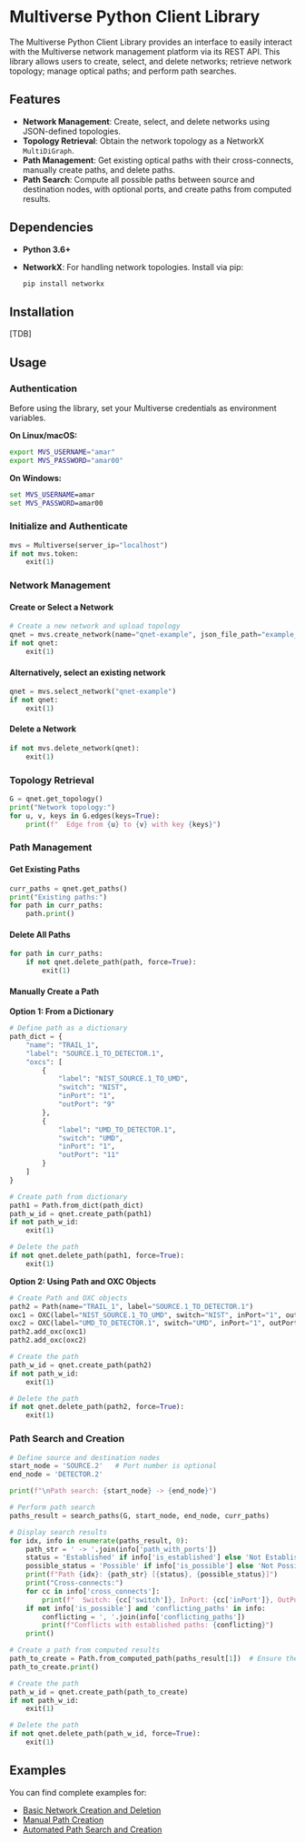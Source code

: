 # Multiverse Python Client Library

The Multiverse Python Client Library provides an interface to easily interact with the Multiverse network management platform via its REST API. This library allows users to create, select, and delete networks; retrieve network topology; manage optical paths; and perform path searches.

## Features

- **Network Management**: Create, select, and delete networks using JSON-defined topologies.
- **Topology Retrieval**: Obtain the network topology as a NetworkX `MultiDiGraph`.
- **Path Management**: Get existing optical paths with their cross-connects, manually create paths, and delete paths.
- **Path Search**: Compute all possible paths between source and destination nodes, with optional ports, and create paths from computed results.

## Dependencies

- **Python 3.6+**
- **NetworkX**: For handling network topologies. Install via pip:

  ```bash
  pip install networkx
  ```

## Installation
[TDB]

## Usage

### Authentication

Before using the library, set your Multiverse credentials as environment variables.

**On Linux/macOS:**

```bash
export MVS_USERNAME="amar"
export MVS_PASSWORD="amar00"
```

**On Windows:**

```cmd
set MVS_USERNAME=amar
set MVS_PASSWORD=amar00
```

### Initialize and Authenticate

```python
mvs = Multiverse(server_ip="localhost")
if not mvs.token:
    exit(1)
```

### Network Management

#### Create or Select a Network

```python
# Create a new network and upload topology
qnet = mvs.create_network(name="qnet-example", json_file_path="example_topology.json")
if not qnet:
    exit(1)
```

#### Alternatively, select an existing network

```python
qnet = mvs.select_network("qnet-example")
if not qnet:
    exit(1)
```

#### Delete a Network

```python
if not mvs.delete_network(qnet):
    exit(1)
```

### Topology Retrieval

```python
G = qnet.get_topology()
print("Network topology:")
for u, v, keys in G.edges(keys=True):
    print(f"  Edge from {u} to {v} with key {keys}")
```

### Path Management

#### Get Existing Paths

```python
curr_paths = qnet.get_paths()
print("Existing paths:")
for path in curr_paths:
    path.print()
```

#### Delete All Paths

```python
for path in curr_paths:
    if not qnet.delete_path(path, force=True):
        exit(1)
```

#### Manually Create a Path

**Option 1: From a Dictionary**

```python
# Define path as a dictionary
path_dict = {
    "name": "TRAIL_1",
    "label": "SOURCE.1_TO_DETECTOR.1",
    "oxcs": [
        {
            "label": "NIST_SOURCE.1_TO_UMD",
            "switch": "NIST",
            "inPort": "1",
            "outPort": "9"
        },
        {
            "label": "UMD_TO_DETECTOR.1",
            "switch": "UMD",
            "inPort": "1",
            "outPort": "11"
        }
    ]
}

# Create path from dictionary
path1 = Path.from_dict(path_dict)
path_w_id = qnet.create_path(path1)
if not path_w_id:
    exit(1)

# Delete the path
if not qnet.delete_path(path1, force=True):
    exit(1)
```

**Option 2: Using Path and OXC Objects**

```python
# Create Path and OXC objects
path2 = Path(name="TRAIL_1", label="SOURCE.1_TO_DETECTOR.1")
oxc1 = OXC(label="NIST_SOURCE.1_TO_UMD", switch="NIST", inPort="1", outPort="9")
oxc2 = OXC(label="UMD_TO_DETECTOR.1", switch="UMD", inPort="1", outPort="11")
path2.add_oxc(oxc1)
path2.add_oxc(oxc2)

# Create the path
path_w_id = qnet.create_path(path2)
if not path_w_id:
    exit(1)

# Delete the path
if not qnet.delete_path(path2, force=True):
    exit(1)
```

### Path Search and Creation

```python
# Define source and destination nodes
start_node = 'SOURCE.2'   # Port number is optional
end_node = 'DETECTOR.2'

print(f"\nPath search: {start_node} -> {end_node}")

# Perform path search
paths_result = search_paths(G, start_node, end_node, curr_paths)

# Display search results
for idx, info in enumerate(paths_result, 0):
    path_str = ' -> '.join(info['path_with_ports'])
    status = 'Established' if info['is_established'] else 'Not Established'
    possible_status = 'Possible' if info['is_possible'] else 'Not Possible'
    print(f"Path {idx}: {path_str} [{status}, {possible_status}]")
    print("Cross-connects:")
    for cc in info['cross_connects']:
        print(f"  Switch: {cc['switch']}, InPort: {cc['inPort']}, OutPort: {cc['outPort']}")
    if not info['is_possible'] and 'conflicting_paths' in info:
        conflicting = ', '.join(info['conflicting_paths'])
        print(f"Conflicts with established paths: {conflicting}")
    print()

# Create a path from computed results
path_to_create = Path.from_computed_path(paths_result[1])  # Ensure the index is correct
path_to_create.print()

# Create the path
path_w_id = qnet.create_path(path_to_create)
if not path_w_id:
    exit(1)

# Delete the path
if not qnet.delete_path(path_w_id, force=True):
    exit(1)
```

## Examples

You can find complete examples for:
- [Basic Network Creation and Deletion](1_create_delete_network.py)
- [Manual Path Creation](2_manage_manual_paths.py)
- [Automated Path Search and Creation](3_manage_computed_paths.py)